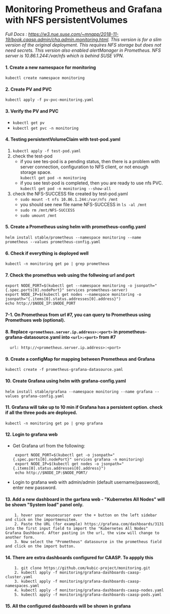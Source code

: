 # Monitoring Prometheus and Grafana with NFS persistentVolumes

*Full Docs : https://w3.nue.suse.com/~mnapp/2018-11-19/book.caasp.admin/cha.admin.monitoring.html. This version is for a slim version of the original deployment. This requires NFS storage but does not need secrets. This version also enabled alertManager in Prometheus. NFS server is 10.86.1.244:/var/nfs which is behind SUSE VPN.*

#### 1. Create a new namespace for monitoring 
```kubectl create namespace monitoring```
#### 2. Create PV and PVC  
```kubectl apply -f pv-pvc-monitoring.yaml```
#### 3. Verify the PV and PVC  
+ ```kubectl get pv```  
+ ```kubectl get pvc -n monitoring```  
#### 4. Testing persistentVolumeClaim with test-pod.yaml  
   1. ```kubectl apply -f test-pod.yaml```  
   2. check the test-pod  
      + if you see tes-pod is a pending status, then there is a problem with server connection, configuration to NFS client, or not enough storage space.  
      ```kubectl get pod -n monitoring```    
      + if you see test-pod is completed, then you are ready to use nfs PVC.   
      ```kubectl get pod -n monitoring --show-all```       
   3. check the NFS-SUCCESS file created by test-pod.yaml  
      + ```sudo mount -t nfs 10.86.1.244:/var/nfs /mnt```   
      + you should see new file name NFS-SUCCESS in ```ls -al /mnt```   
      + ```sudo rm /mnt/NFS-SUCCESS```
      + ```sudo umount /mnt```   
#### 5. Create a Prometheus using helm with prometheus-config.yaml
```helm install stable/prometheus --namespace monitoring --name prometheus --values prometheus-config.yaml```
#### 6. Check if everything is deployed well
```kubectl -n monitoring get po | grep prometheus```
#### 7. Check the promethus web using the follwoing url and port
```
export NODE_PORT=$(kubectl get --namespace monitoring -o jsonpath="{.spec.ports[0].nodePort}" services prometheus-server)
export NODE_IP=$(kubectl get nodes --namespace monitoring -o jsonpath="{.items[0].status.addresses[0].address}")
echo http://$NODE_IP:$NODE_PORT
```
#### 7-1. On Prometheus from url #7, you can query to Prometheus using Promethues web (optional).
#### 8. Replace ```<prometheus.server.ip.address>:<port>``` in prometheus-grafana-datasource.yaml  into ```<url>:<port>``` from #7 
      url: http://<prometheus.server.ip.address>:<port>
#### 9. Create a configMap for mapping between Prometheus and Grafana
```kubectl create -f prometheus-grafana-datasource.yaml``` 
#### 10. Create Grafana using helm with grafana-config.yaml
```helm install stable/grafana --namespace monitoring --name grafana --values grafana-config.yaml``` 
#### 11. Grafana will take up to 10 min if Grafana has a persistent option. check if all the three pods are deployed.
```kubectl -n monitoring get po | grep grafana```
#### 12. Login to grafana web
   * Get Grafana url from the following:  
     ~~~
      export NODE_PORT=$(kubectl get -o jsonpath="{.spec.ports[0].nodePort}" services grafana -n monitoring)
      export NODE_IP=$(kubectl get nodes -o jsonpath="{.items[0].status.addresses[0].address}")
      echo http://$NODE_IP:$NODE_PORT/
     ~~~
   * Login to grafana web with admin/admin (default username/password), enter new password.   
#### 13. Add a new dashboard in the garfana web - "Kubernetes All Nodes" will be shown "System load" panel only.
```
    1. hover your mousecursor over the + button on the left sidebar and click on the importmenuitem.
    2. Paste the URL (for example) https://grafana.com/dashboards/3131 into the first input field to import the "Kubernetes All Nodes" Grafana Dashboard. After pasting in the url, the view will change to another form.
    3. Now select the "Prometheus" datasource in the prometheus field and click on the import button.
```
#### 14. There are extra dashboards configured for CAASP. To appply this
```
    1. git clone https://github.com/kubic-project/monitoring.git
    2. kubectl apply -f monitoring/grafana-dashboards-caasp-cluster.yaml
    3. kubectl apply -f monitoring/grafana-dashboards-caasp-namespaces.yaml
    4. kubectl apply -f monitoring/grafana-dashboards-caasp-nodes.yaml
    5. kubectl apply -f monitoring/grafana-dashboards-caasp-pods.yaml
```
#### 15. All the configured dashboards will be shown in grafana 

